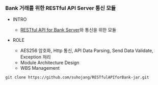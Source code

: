 ### Bank 거래를 위한 RESTful API Server 통신 모듈

+ INTRO
  + [RESTful API for Bank Server](https://github.com/suhojang/RESTfulAPIforBank)와 통신을 위한 모듈

+ ROLE
  + AES256 암호화, Http 통신, API Data Parsing, Send Data Validate, Exception 처리
  + Module Architecture Design
  + WBS Management
 
```
git clone https://github.com/suhojang/RESTfulAPIforBank-jar.git
```
